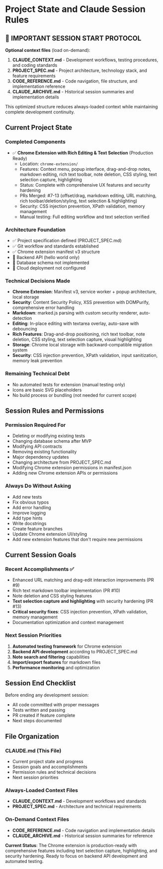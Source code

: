 # Project State and Claude Session Rules

## 🔄 IMPORTANT SESSION START PROTOCOL

**Optional context files** (load on-demand):
1. **CLAUDE_CONTEXT.md** - Development workflows, testing procedures, and coding standards
2. **PROJECT_SPEC.md** - Project architecture, technology stack, and feature requirements
3. **CODE_REFERENCE.md** - Code navigation, file structure, and implementation reference
4. **CLAUDE_ARCHIVE.md** - Historical session summaries and implementation details

This optimized structure reduces always-loaded context while maintaining complete development continuity.

## Current Project State

### Completed Components
- ✅ **Chrome Extension with Rich Editing & Text Selection** (Production Ready)
    - Location: `chrome-extension/`
    - Features: Context menu, popup interface, drag-and-drop notes, markdown editing, rich text toolbar, note deletion, CSS styling, text selection capture, highlighting
    - Status: Complete with comprehensive UX features and security hardening
    - PRs Merged: #7-13 (offset/drag, markdown editing, URL matching, rich toolbar/deletion/styling, text selection & highlighting)
    - Security: CSS injection prevention, XPath validation, memory management
    - Manual testing: Full editing workflow and text selection verified

### Architecture Foundation
- ✅ Project specification defined (PROJECT_SPEC.md)
- ✅ Git workflow and standards established
- ✅ Chrome extension manifest v3 structure
- 🔄 Backend API (hello world only)
- 🔄 Database schema not implemented
- 🔄 Cloud deployment not configured

### Technical Decisions Made
- **Chrome Extension**: Manifest v3, service worker + popup architecture, local storage
- **Security**: Content Security Policy, XSS prevention with DOMPurify, comprehensive error handling
- **Markdown**: marked.js parsing with custom security renderer, auto-detection
- **Editing**: In-place editing with textarea overlay, auto-save with debouncing
- **Rich Features**: Drag-and-drop positioning, rich text toolbar, note deletion, CSS styling, text selection capture, visual highlighting
- **Storage**: Chrome local storage with backward-compatible migration system
- **Security**: CSS injection prevention, XPath validation, input sanitization, memory leak prevention

### Remaining Technical Debt
- No automated tests for extension (manual testing only)
- Icons are basic SVG placeholders
- No build process or bundling (not needed for current scope)

## Session Rules and Permissions

### Permission Required For
- Deleting or modifying existing tests
- Changing database schema after MVP
- Modifying API contracts
- Removing existing functionality
- Major dependency updates
- Changing architecture from PROJECT_SPEC.md
- Modifying Chrome extension permissions in manifest.json
- Adding new Chrome extension APIs or permissions

### Always Do Without Asking
- Add new tests
- Fix obvious typos
- Add error handling
- Improve logging
- Add type hints
- Write docstrings
- Create feature branches
- Update Chrome extension UI/styling
- Add new extension features that don't require new permissions

## Current Session Goals

### Recent Accomplishments ✅
- Enhanced URL matching and drag-edit interaction improvements (PR #9)
- Rich text markdown toolbar implementation (PR #10)
- Note deletion and CSS styling features
- **Text selection capture and highlighting** with security hardening (PR #13)
- **Critical security fixes**: CSS injection prevention, XPath validation, memory management
- Documentation optimization and context management

### Next Session Priorities
1. **Automated testing framework** for Chrome extension
2. **Backend API development** according to PROJECT_SPEC.md
3. **Note search and filtering** capabilities
4. **Import/export features** for markdown files
5. **Performance monitoring** and optimization

## Session End Checklist

Before ending any development session:
- All code committed with proper messages
- Tests written and passing
- PR created if feature complete
- Next steps documented

## File Organization

### CLAUDE.md (This File)
- Current project state and progress
- Session goals and accomplishments
- Permission rules and technical decisions
- Next session priorities

### Always-Loaded Context Files
- **CLAUDE_CONTEXT.md** - Development workflows and standards
- **PROJECT_SPEC.md** - Architecture and technical requirements

### On-Demand Context Files
- **CODE_REFERENCE.md** - Code navigation and implementation details
- **CLAUDE_ARCHIVE.md** - Historical session summaries for reference

**Current Status**: The Chrome extension is production-ready with comprehensive features including text selection capture, highlighting, and security hardening. Ready to focus on backend API development and automated testing.

